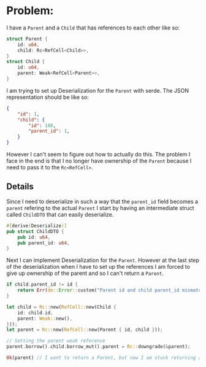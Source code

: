 # Problem:

I have a `Parent` and a `Child` that has references to each other like so:

```rust
struct Parent {
    id: u64,
    child: Rc<RefCell<Child>>,
}
struct Child {
    id: u64,
    parent: Weak<RefCell<Parent>>,
}
```
I am trying to set up Deserialization for the `Parent` with serde. The JSON representation should be like so:
```json
{
    "id": 1,
    "child": {
        "id": 100,
        "parent_id": 1,
    }
}
```

However I can't seem to figure out how to actually do this.
The problem I face in the end is that I no longer have ownership of the `Parent` because I need to pass it to the `Rc<RefCell>`.

## Details

Since I need to deserialize in such a way that the `parent_id` field becomes a `parent` refering to the actual `Parent` I start by having an intermediate struct called `ChildDTO` that can easily deserialize.
```rust
#[derive(Deserialize)]
pub struct ChildDTO {
    pub id: u64,
    pub parent_id: u64,
}
```
Next I can implement Deserialization for the `Parent`.
However at the last step of the deserialization when I have to set up the references I am forced to give up ownership of the parent and so I can't return a `Parent`.
```rust
if child.parent_id != id {
    return Err(de::Error::custom("Parent id and child parent_id mismatch"));
}

let child = Rc::new(RefCell::new(Child {
    id: child.id,
    parent: Weak::new(),
}));
let parent = Rc::new(RefCell::new(Parent { id, child }));

// Setting the parent weak reference
parent.borrow().child.borrow_mut().parent = Rc::downgrade(&parent);

Ok(parent) // I want to return a Parent, but now I am stuck returning an Rc<RefCell<Parent>>
```
